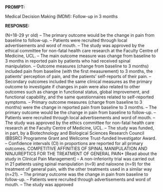 **PROMPT:**

Medical Decision Making (MDM): Follow-up in 3 months

**RESPONSE:**

  (N=18-29 yr old)  –  The primary outcome would be the change in pain from baseline to follow-up.  –  Patients were recruited through local advertisements and word of mouth.  –  The study was approved by the ethical committee for non-fatal health care research at the Faculty Centre of Medicine, UCL.  –  The main outcome measure was change from baseline to 3 months in reported pain by patients who had received spinal manipulation.  –  Outcome measures (change from baseline to 3 months) included pain from baseline (with the first measurement) to 3 months, the patients' perception of pain, and the patients' self-reports of their pain.  –  Secondary outcomes included the same clinical measures as the primary outcome to investigate if changes in pain were also related to other outcomes such as change in functional status, global improvement, and functional capability, and the same questionnaires related to self-reported symptoms.  –  Primary outcome measures (change from baseline to 3 months) were the change in reported pain from baseline to 3 months.  –  The primary outcome would be the change in pain from baseline to follow-up.  –  Patients were recruited through local advertisements and word of mouth.  –  The study was approved by the ethics committee for non-fatal health care research at the Faculty Centre of Medicine, UCL.  –  The study was funded, in part, by a Biotechnology and Biological Sciences Research Council (BBSRC) Programme Grant and Wellcome Trust-funded Investigator Award.  –  Confidence intervals (CI) in proportions are reported for all primary outcomes.  COMPETITIVE AFFINITIES OF SPINAL MANIPULATION AND NINJUREPTICS FOR THE TREATMENT OF GENERAL PAIN*  [Read about the study in Clinical Pain Management]  –  A non-inferiority trial was carried out in 21 patients using spinal manipulation (n=9) and naloxone (n=9) for the treatment of general pain, with the other treatments used in a similar way (n=21).  –  The primary outcome was the change in pain from baseline to follow-up.  –  Patients were recruited through advertisements and word of mouth.  –  The study was approved